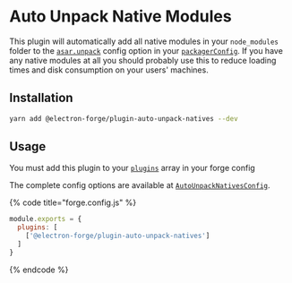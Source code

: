 # Auto Unpack Native Modules

This plugin will automatically add all native modules in your `node_modules` folder to the [`asar.unpack`](https://github.com/electron-userland/electron-packager/blob/master/docs/api.md#asar) config option in your [`packagerConfig`](../../configuration.md#packager-config).  If you have any native modules at all you should probably use this to reduce loading times and disk consumption on your users' machines.

## Installation

```bash
yarn add @electron-forge/plugin-auto-unpack-natives --dev
```

## Usage

You must add this plugin to your [`plugins`](../../configuration.md#plugins) array in your forge config

The complete config options are available at [`AutoUnpackNativesConfig`](https://js.electronforge.io/interfaces/_electron_forge_plugin_auto_unpack_natives.AutoUnpackNativesConfig.html). 

{% code title="forge.config.js" %}
```javascript
module.exports = {
  plugins: [
    ['@electron-forge/plugin-auto-unpack-natives']
  ]
}
```
{% endcode %}

